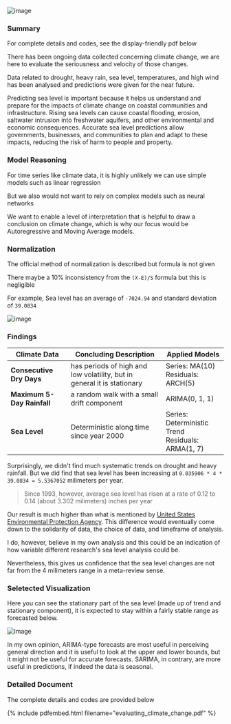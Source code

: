 ![image](https://live.staticflickr.com/4912/32305750398_ea37139cd6_z.jpg)

### Summary

For complete details and codes, see the display-friendly pdf below

There has been ongoing data collected concerning climate change, we are here to evaluate the seriousness and velocity of those changes.

Data related to drought, heavy rain, sea level, temperatures, and high wind has been analysed and predictions were given for the near future.

Predicting sea level is important because it helps us understand and prepare for the impacts of climate change on coastal communities and infrastructure. Rising sea levels can cause coastal flooding, erosion, saltwater intrusion into freshwater aquifers, and other environmental and economic consequences. Accurate sea level predictions allow governments, businesses, and communities to plan and adapt to these impacts, reducing the risk of harm to people and property.

### Model Reasoning

For time series like climate data, it is highly unlikely we can use simple models such as linear regression

But we also would not want to rely on complex models such as neural networks

We want to enable a level of interpretation that is helpful to draw a conclusion on climate change, which is why our focus would be Autoregressive and Moving Average models.

### Normalization

The official method of normalization is described but formula is not given

There maybe a 10% inconsistency from the `(X-E)/S` formula but this is negligible

For example, Sea level has an average of `-7024.94` and standard deviation of `39.0834`

![image](https://user-images.githubusercontent.com/12572058/216469063-04a48143-978f-49e1-84b6-fa9272c0371c.png)

### Findings

| Climate Data               | Concluding Description                                                  | Applied Models                                       |
|----------------------------|-------------------------------------------------------------------------|------------------------------------------------------|
|  **Consecutive Dry Days**  | has periods of high and low volatility, but in general it is stationary |         Series: MA(10)<br>Residuals: ARCH(5)         |
| **Maximum 5-Day Rainfall** |                a random walk with a small drift component               |                    ARIMA(0, 1, 1)                    |
|        **Sea Level**       |                 Deterministic along time since year 2000                | Series: Deterministic Trend<br>Residuals: ARMA(1, 7) |

Surprisingly, we didn't find much systematic trends on drought and heavy rainfall. But we did find that sea level has been increasing at `0.035906 * 4 * 39.0834 = 5.5367052` milimeters per year.

> Since 1993, however, average sea level has risen at a rate of 0.12 to 0.14 (about 3.302 milimeters) inches per year

Our result is much higher than what is mentioned by [United States Environmental Protection Agency](https://www.epa.gov/climate-indicators/climate-change-indicators-sea-level). This difference would eventually come down to the solidarity of data, the choice of data, and timeframe of analysis.

I do, however, believe in my own analysis and this could be an indication of how variable different research's sea level analysis could be.

Nevertheless, this gives us confidence that the sea level changes are not far from the 4 milimeters range in a meta-review sense.

### Seletected Visualization

Here you can see the stationary part of the sea level (made up of trend and stationary component), it is expected to stay within a fairly stable range as forecasted below.

![image](https://user-images.githubusercontent.com/12572058/216505235-3c65b28c-a157-4af8-8289-8dbbe7ffe102.png)

In my own opinion, ARIMA-type forecasts are most useful in perceiving general direction and it is useful to look at the upper and lower bounds, but it might not be useful for accurate forecasts. SARIMA, in contrary, are more useful in predictions, if indeed the data is seasonal.

### Detailed Document

The complete details and codes are provided below

{% include pdfembed.html filename="evaluating_climate_change.pdf" %}
